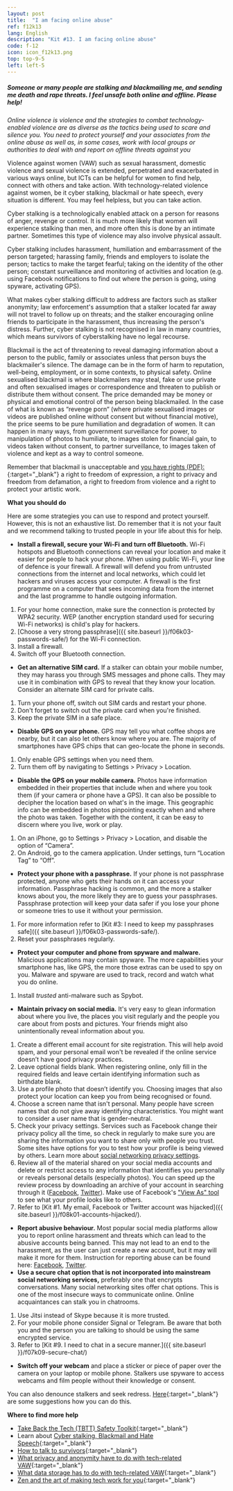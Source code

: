 ```yaml
---
layout: post
title:  "I am facing online abuse"
ref: f12k13
lang: English
description: "Kit #13. I am facing online abuse"
code: f-12
icon: icon_f12k13.png
top: top-9-5
left: left-5
---
```


##### Someone or many people are stalking and blackmailing me, and sending me death and rape threats. I feel unsafe both online and offline. Please help!

*Online violence is violence and the strategies to combat technology-enabled violence are as diverse as the tactics being used to scare and silence you. You need to protect yourself and your associates from the online abuse as well as, in some cases, work with local groups or authorities to deal with and report on offline threats against you*

Violence against women (VAW) such as sexual harassment, domestic violence and sexual violence is extended, perpetrated and exacerbated in various ways online, but ICTs can be helpful for women to find help, connect with others and take action. With technology-related violence against women, be it cyber stalking, blackmail or hate speech, every situation is different. You may feel helpless, but you can take action.

Cyber stalking is a technologically enabled attack on a person for reasons of anger, revenge or control. It is much more likely that women will experience stalking than men, and more often this is done by an intimate partner. Sometimes this type of violence may also involve physical assault.

Cyber stalking includes harassment, humiliation and embarrassment of the person targeted; harassing family, friends and employers to isolate the person; tactics to make the target fearful; taking on the identity of the other person; constant surveillance and monitoring of activities and location (e.g. using Facebook notifications to find out where the person is going, using spyware, activating GPS).

What makes cyber stalking difficult to address are factors such as stalker anonymity; law enforcement's assumption that a stalker located far away will not travel to follow up on threats; and the stalker encouraging online friends to participate in the harassment, thus increasing the person's distress. Further, cyber stalking is not recognised in law in many countries, which means survivors of cyberstalking have no legal recourse.

Blackmail is the act of threatening to reveal damaging information about a person to the public, family or associates unless that person buys the blackmailer's silence. The damage can be in the form of harm to reputation, well-being, employment, or in some contexts, to physical safety. Online sexualised blackmail is where blackmailers may steal, fake or use private and often sexualised images or correspondence and threaten to publish or distribute them without consent. The price demanded may be money or physical and emotional control of the person being blackmailed. In the case of what is known as “revenge porn“ (where private sexualised images or videos are published online without consent but without financial motive), the price seems to be pure humiliation and degradation of women. It can happen in many ways, from government surveillance for power, to manipulation of photos to humiliate, to images stolen for financial gain, to videos taken without consent, to partner surveillance, to images taken of violence and kept as a way to control someone.

Remember that blackmail is unacceptable and [you have rights (PDF):](https://www.takebackthetech.net/sites/default/files/blackmail.pdf){:target="_blank"} a right to freedom of expression, a right to privacy and freedom from defamation, a right to freedom from violence and a right to protect your artistic work.

**What you should do**

Here are some strategies you can use to respond and protect yourself. However, this is not an exhaustive list. Do remember that it is not your fault and we recommend talking to trusted people in your life about this for help.

+ **Install a firewall, secure your Wi-Fi and turn off Bluetooth.** Wi-Fi hotspots and Bluetooth connections can reveal your location and make it easier for people to hack your phone. When using public Wi-Fi, your line of defence is your firewall. A firewall will defend you from untrusted connections from the internet and local networks, which could let hackers and viruses access your computer. A firewall is the first programme on a computer that sees incoming data from the internet and the last programme to handle outgoing information.
 1. For your home connection, make sure the connection is protected by WPA2 security. WEP (another encryption standard used for securing Wi-Fi networks) is child's play for hackers.
 2. [Choose a very strong passphrase]({{ site.baseurl }}/f06k03-passwords-safe/) for the Wi-Fi connection.
 3. Install a firewall.
 4. Switch off your Bluetooth connection.
+ **Get an alternative SIM card.** If a stalker can obtain your mobile number, they may harass you through SMS messages and phone calls. They may use it in combination with GPS to reveal that they know your location. Consider an alternate SIM card for private calls.
 1. Turn your phone off, switch out SIM cards and restart your phone.
 2. Don't forget to switch out the private card when you're finished.
 3. Keep the private SIM in a safe place.
+ **Disable GPS on your phone.** GPS may tell you what coffee shops are nearby, but it can also let others know where you are. The majority of smartphones have GPS chips that can geo-locate the phone in seconds.
 1. Only enable GPS settings when you need them.
 2. Turn them off by navigating to Settings > Privacy > Location.
+ **Disable the GPS on your mobile camera.** Photos have information embedded in their properties that include when and where you took them (if your camera or phone have a GPS). It can also be possible to decipher the location based on what's in the image. This geographic info can be embedded in photos pinpointing exactly when and where the photo was taken. Together with the content, it can be easy to discern where you live, work or play.
 1. On an iPhone, go to Settings > Privacy > Location, and disable the option of “Camera”.
 2. On Android, go to the camera application. Under settings, turn “Location Tag” to “Off”.
+ **Protect your phone with a passphrase.** If your phone is not passphrase protected, anyone who gets their hands on it can access your information. Passphrase hacking is common, and the more a stalker knows about you, the more likely they are to guess your passphrases. Passphrase protection will keep your data safer if you lose your phone or someone tries to use it without your permission.
 1. For more information refer to [Kit #3: I need to keep my passphrases safe]({{ site.baseurl }}/f06k03-passwords-safe/).
 2. Reset your passphrases regularly.
+ **Protect your computer and phone from spyware and malware.** Malicious applications may contain spyware. The more capabilities your smartphone has, like GPS, the more those extras can be used to spy on you. Malware and spyware are used to track, record and watch what you do online.
 1. Install *trusted* anti-malware such as Spybot.
+ **Maintain privacy on social media.** It's very easy to glean information about where you live, the places you visit regularly and the people you care about from posts and pictures. Your friends might also unintentionally reveal information about you.
 1. Create a different email account for site registration. This will help avoid spam, and your personal email won't be revealed if the online service doesn’t have good privacy practices.
 2. Leave optional fields blank. When registering online, only fill in the required fields and leave certain identifying information such as birthdate blank.
 3. Use a profile photo that doesn’t identify you. Choosing images that also protect your location can keep you from being recognised or found.
 4. Choose a screen name that isn't personal. Many people have screen names that do not give away identifying characteristics. You might want to consider a user name that is gender-neutral.
 5. Check your privacy settings. Services such as Facebook change their privacy policy all the time, so check in regularly to make sure you are sharing the information you want to share only with people you trust. Some sites have options for you to test how your profile is being viewed by others. Learn more about [social networking privacy settings](https://www.takebackthetech.net/social-media-privacy).
 6. Review all of the material shared on your social media accounts and delete or restrict access to any information that identifies you personally or reveals personal details (especially photos). You can speed up the review process by downloading an archive of your account in searching through it ([Facebook](), [Twitter](https://support.twitter.com/articles/20170160)). Make use of Facebook's ["View As" tool](https://www.facebook.com/help/288066747875915) to see what your profile looks like to others.
 7. Refer to [Kit #1. My email, Facebook or Twitter account was hijacked]({{ site.baseurl }}/f08k01-accounts-hijacked/).
+ **Report abusive behaviour.** Most popular social media platforms allow you to report online harassment and threats which can lead to the abusive accounts being banned. This may not lead to an end to the harassment, as the user can just create a new account, but it may will make it more for them. Instruction for reporting abuse can be found here: [Facebook](https://www.facebook.com/help/1417189725200547), [Twitter](https://support.twitter.com/articles/20169998).
+ **Use a secure chat option that is not incorporated into mainstream social networking services,** preferably one that encrypts conversations. Many social networking sites offer chat options. This is one of the most insecure ways to communicate online. Online acquaintances can stalk you in chatrooms.
 1. Use Jitsi instead of Skype because it is more trusted.
 2. For your mobile phone consider Signal or Telegram. Be aware that both you and the person you are talking to should be using the same encrypted service.
 3. Refer to [Kit #9. I need to chat in a secure manner.]({{ site.baseurl }}/f07k09-secure-chat/)
+ **Switch off your webcam** and place a sticker or piece of paper over the camera on your laptop or mobile phone. Stalkers use spyware to access webcams and film people without their knowledge or consent.

You can also denounce stalkers and seek redress. [Here](https://www.takebackthetech.net/be-safe/cyberstalking-strategies){:target="_blank"} are some suggestions how you can do this.

**Where to find more help**

+ [Take Back the Tech (TBTT) Safety Toolkit](https://www.takebackthetech.net/be-safe/safety-toolkit){:target="_blank"}
+ Learn about [Cyber stalking, Blackmail and Hate Speech](https://www.takebackthetech.net/know-more){:target="_blank"}
+ [How to talk to survivors](https://www.takebackthetech.net/be-safe/how-talk-survivors){:target="_blank"}
+ [What privacy and anonymity have to do with tech-related VAW](https://www.takebackthetech.net/be-safe/how-deal-privacy-and-anonymity){:target="_blank"}
+ [What data storage has to do with tech-related VAW](https://www.takebackthetech.net/be-safe/how-store-data){:target="_blank"}
+ [Zen and the art of making tech work for you](https://gendersec.tacticaltech.org/wiki/index.php/Complete_manual){:target="_blank"}
